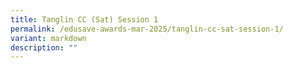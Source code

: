 ```yaml
---
title: Tanglin CC (Sat) Session 1
permalink: /edusave-awards-mar-2025/tanglin-cc-sat-session-1/
variant: markdown
description: ""
---
```

